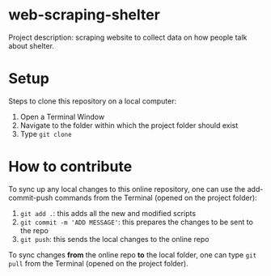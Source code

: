 # web-scraping-shelter

Project description: scraping website to collect data on how people talk about shelter.

# Setup

Steps to clone this repository on a local computer:
1. Open a Terminal Window
2. Navigate to the folder within which the project folder should exist
3. Type `git clone`

# How to contribute

To sync up any local changes to this online repository, one can use the add-commit-push commands from the Terminal (opened on the project folder):
1. `git add .`: this adds all the new and modified scripts
2. `git commit -m 'ADD MESSAGE'`: this prepares the changes to be sent to the repo
3. `git push`: this sends the local changes to the online repo

To sync changes **from** the online repo **to** the local folder, one can type `git pull` from the Terminal (opened on the project folder).
